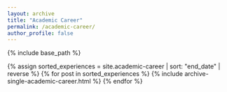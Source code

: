 ```yaml
---
layout: archive
title: "Academic Career"
permalink: /academic-career/
author_profile: false
---
```


{% include base_path %}

<div class="experiences-grid">
  {% assign sorted_experiences = site.academic-career | sort: "end_date" | reverse %}
  {% for post in sorted_experiences %}
    {% include archive-single-academic-career.html %}
  {% endfor %}
</div>